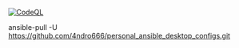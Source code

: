 
[![CodeQL](https://github.com/4ndr0666/Ansible/actions/workflows/codeql-analysis.yml/badge.svg?branch=4ndro666)](https://github.com/4ndr0666/Ansible/actions/workflows/codeql-analysis.yml)

ansible-pull -U https://github.com/4ndro666/personal_ansible_desktop_configs.git
